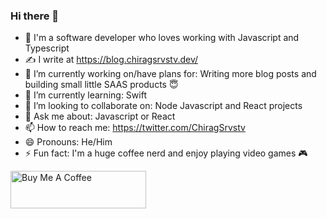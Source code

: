 ### Hi there 👋

- 🚀 I'm a software developer who loves working with Javascript and Typescript
- ✍️  I write at https://blog.chiragsrvstv.dev/
- 🔭 I’m currently working on/have plans for: Writing more blog posts and building small little SAAS products 😇
- 🌱 I’m currently learning: Swift 
- 👯 I’m looking to collaborate on: Node Javascript and React projects
- 💬 Ask me about: Javascript or React 
- 📫 How to reach me: https://twitter.com/ChiragSrvstv
- 😄 Pronouns: He/Him
- ⚡ Fun fact: I'm a huge coffee nerd and enjoy playing video games 🎮

<a href="https://www.buymeacoffee.com/chiragsrvstv" target="_blank"><img src="https://cdn.buymeacoffee.com/buttons/v2/arial-red.png" alt="Buy Me A Coffee" style="height: 60px !important;width: 217px !important;" ></a>
